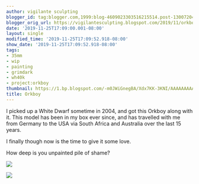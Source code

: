 ```yaml
---
author: vigilante sculpting
blogger_id: tag:blogger.com,1999:blog-4609023303516215514.post-1300720444420932211
blogger_orig_url: https://vigilantesculpting.blogspot.com/2019/11/orkboy.html
date: '2019-11-25T17:09:00.001-08:00'
layout: single
modified_time: '2019-11-25T17:09:52.918-08:00'
show_date: '2019-11-25T17:09:52.918-08:00'
tags:
- 35mm
- wip
- painting
- grimdark
- wh40k
- project:orkboy
thumbnail: https://1.bp.blogspot.com/-m0JWiGnegBA/Xdx7KK-3KNI/AAAAAAAAAsU/hgTyqfkylV8LieKpgfLN3cU04JGcxMJaACLcBGAsYHQ/s320-c/IMG_20191124_200339164.jpg
title: Orkboy
---
```

I picked up a White Dwarf sometime in 2004, and got this Orkboy along
with it. This model has been in my box ever since, and has travelled
with me from Germany to the USA via South Africa and Australia over the
last 15 years.  
  
I finally though now is the time to give it some love.  
  
How deep is you unpainted pile of shame?  
  

![](https://1.bp.blogspot.com/-m0JWiGnegBA/Xdx7KK-3KNI/AAAAAAAAAsU/hgTyqfkylV8LieKpgfLN3cU04JGcxMJaACLcBGAsYHQ/s1600/IMG_20191124_200339164.jpg)

  

![](https://1.bp.blogspot.com/-y8ba53PJJSk/Xdx7KCiJZjI/AAAAAAAAAsQ/xYGagYSUPNI9SRiSD3CWzcwt_nqu-kkIACLcBGAsYHQ/s1600/IMG_20191124_200344750.jpg)

  
